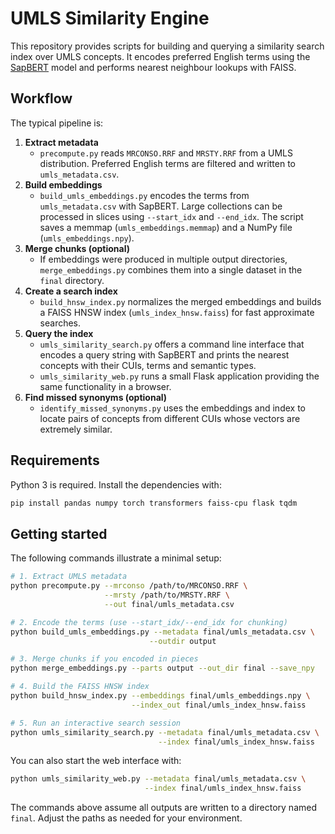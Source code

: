 # UMLS Similarity Engine

This repository provides scripts for building and querying a similarity search index over UMLS concepts. It encodes preferred English terms using the [SapBERT](https://huggingface.co/cambridgeltl/SapBERT-from-PubMedBERT-fulltext) model and performs nearest neighbour lookups with FAISS.

## Workflow

The typical pipeline is:

1. **Extract metadata**
   - `precompute.py` reads `MRCONSO.RRF` and `MRSTY.RRF` from a UMLS distribution.
     Preferred English terms are filtered and written to `umls_metadata.csv`.
2. **Build embeddings**
   - `build_umls_embeddings.py` encodes the terms from `umls_metadata.csv` with SapBERT.
     Large collections can be processed in slices using `--start_idx` and `--end_idx`.
     The script saves a memmap (`umls_embeddings.memmap`) and a NumPy file (`umls_embeddings.npy`).
3. **Merge chunks (optional)**
   - If embeddings were produced in multiple output directories, `merge_embeddings.py`
     combines them into a single dataset in the `final` directory.
4. **Create a search index**
   - `build_hnsw_index.py` normalizes the merged embeddings and builds a FAISS HNSW
     index (`umls_index_hnsw.faiss`) for fast approximate searches.
5. **Query the index**
   - `umls_similarity_search.py` offers a command line interface that encodes a query
     string with SapBERT and prints the nearest concepts with their CUIs, terms and
     semantic types.
   - `umls_similarity_web.py` runs a small Flask application providing the same
     functionality in a browser.
6. **Find missed synonyms (optional)**
   - `identify_missed_synonyms.py` uses the embeddings and index to locate pairs of
     concepts from different CUIs whose vectors are extremely similar.

## Requirements

Python 3 is required. Install the dependencies with:

```bash
pip install pandas numpy torch transformers faiss-cpu flask tqdm
```

## Getting started

The following commands illustrate a minimal setup:

```bash
# 1. Extract UMLS metadata
python precompute.py --mrconso /path/to/MRCONSO.RRF \
                     --mrsty /path/to/MRSTY.RRF \
                     --out final/umls_metadata.csv

# 2. Encode the terms (use --start_idx/--end_idx for chunking)
python build_umls_embeddings.py --metadata final/umls_metadata.csv \
                               --outdir output

# 3. Merge chunks if you encoded in pieces
python merge_embeddings.py --parts output --out_dir final --save_npy

# 4. Build the FAISS HNSW index
python build_hnsw_index.py --embeddings final/umls_embeddings.npy \
                           --index_out final/umls_index_hnsw.faiss

# 5. Run an interactive search session
python umls_similarity_search.py --metadata final/umls_metadata.csv \
                                 --index final/umls_index_hnsw.faiss
```

You can also start the web interface with:

```bash
python umls_similarity_web.py --metadata final/umls_metadata.csv \
                              --index final/umls_index_hnsw.faiss
```

The commands above assume all outputs are written to a directory named `final`.
Adjust the paths as needed for your environment.

